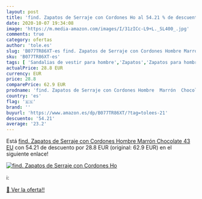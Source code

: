 ```yaml
---
layout: post
title: 'find. Zapatos de Serraje con Cordones Ho al 54.21 % de descuento'
date: 2020-10-07 19:34:08
image: 'https://m.media-amazon.com/images/I/31zICc-L9+L._SL400_.jpg'
comments: true
category: ofertas
author: 'tole.es'
slug: 'B077TR86XT-es find. Zapatos de Serraje con Cordones Hombre Marrón...'
sku: 'B077TR86XT-es'
tags: [ 'Sandalias de vestir para hombre','Zapatos','Zapatos para hombre','Zapatos y complementos','zapatos', ]
actualPrice: 28.8 EUR
currency: EUR
price: 28.8
comparePrice: 62.9 EUR
prodname: 'find. Zapatos de Serraje con Cordones Hombre  Marrón  Chocolate   43 EU'
country: 'es'
flag: '🇪🇸'
brand: ''
buyurl: 'https://www.amazon.es/dp/B077TR86XT/?tag=tolees-21'
descuento: '54.21'
average: '23.2'
---
```


Está [find. Zapatos de Serraje con Cordones Hombre  Marrón  Chocolate   43 EU](https://www.amazon.es/dp/B077TR86XT/?tag=tolees-21) con 54.21 de descuento por 28.8 EUR (original: 62.9 EUR) en el siguiente enlace!

[![find. Zapatos de Serraje con Cordones Ho](https://m.media-amazon.com/images/I/31zICc-L9+L._SL400_.jpg)](https://www.amazon.es/dp/B077TR86XT/?tag=tolees-21)

ℹ️:


[🛒 Ver la oferta!!](https://www.amazon.es/dp/B077TR86XT/?tag=tolees-21)
